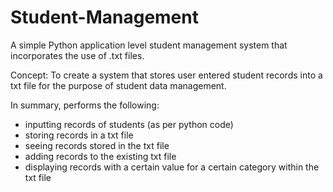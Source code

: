 # Student-Management

A simple Python application level student management system that incorporates the use of .txt files.

Concept:
To create a system that stores user entered student records into a txt file for the purpose of student data management.

In summary, performs the following:
- inputting records of students (as per python code)
- storing records in a txt file
- seeing records stored in the txt file
- adding records to the existing txt file
- displaying records with a certain value for a certain category within the txt file
